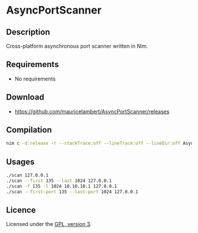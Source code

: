 # AsyncPortScanner

## Description

Cross-platform asynchronous port scanner written in Nim.

## Requirements

 - No requirements

## Download

 - https://github.com/mauricelambert/AsyncPortScanner/releases

## Compilation

```bash
nim c -d:release -r --stackTrace:off --lineTrace:off --lineDir:off AsyncPortScanner.nim
```

## Usages

```bash
./scan 127.0.0.1
./scan --first 135 --last 1024 127.0.0.1
./scan -f 135 -l 1024 10.10.10.1 127.0.0.1
./scan --first-port 135 --last-port 1024 127.0.0.1
```

## Licence

Licensed under the [GPL, version 3](https://www.gnu.org/licenses/).
